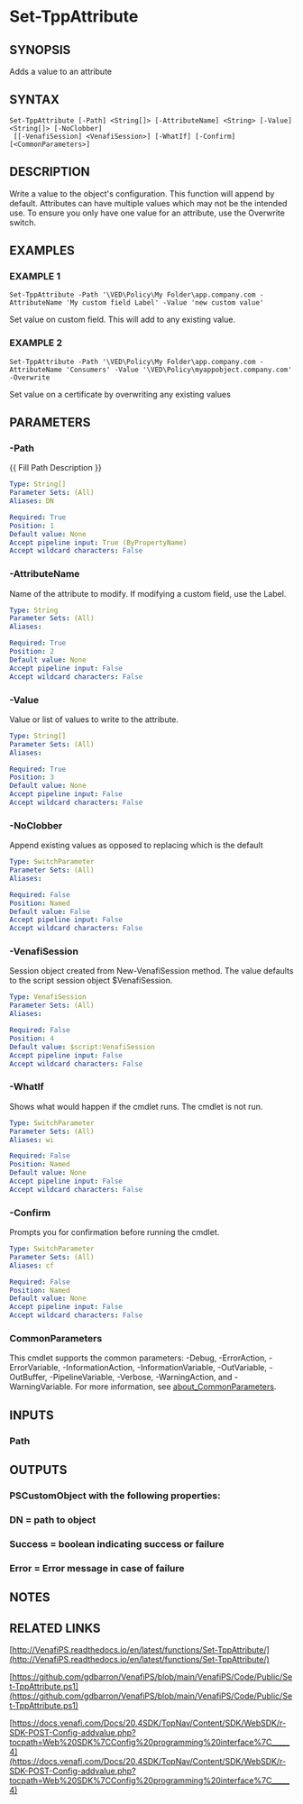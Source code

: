 # Set-TppAttribute

## SYNOPSIS
Adds a value to an attribute

## SYNTAX

```
Set-TppAttribute [-Path] <String[]> [-AttributeName] <String> [-Value] <String[]> [-NoClobber]
 [[-VenafiSession] <VenafiSession>] [-WhatIf] [-Confirm] [<CommonParameters>]
```

## DESCRIPTION
Write a value to the object's configuration. 
This function will append by default. 
Attributes can have multiple values which may not be the intended use. 
To ensure you only have one value for an attribute, use the Overwrite switch.

## EXAMPLES

### EXAMPLE 1
```
Set-TppAttribute -Path '\VED\Policy\My Folder\app.company.com -AttributeName 'My custom field Label' -Value 'new custom value'
```

Set value on custom field. 
This will add to any existing value.

### EXAMPLE 2
```
Set-TppAttribute -Path '\VED\Policy\My Folder\app.company.com -AttributeName 'Consumers' -Value '\VED\Policy\myappobject.company.com' -Overwrite
```

Set value on a certificate by overwriting any existing values

## PARAMETERS

### -Path
{{ Fill Path Description }}

```yaml
Type: String[]
Parameter Sets: (All)
Aliases: DN

Required: True
Position: 1
Default value: None
Accept pipeline input: True (ByPropertyName)
Accept wildcard characters: False
```

### -AttributeName
Name of the attribute to modify. 
If modifying a custom field, use the Label.

```yaml
Type: String
Parameter Sets: (All)
Aliases:

Required: True
Position: 2
Default value: None
Accept pipeline input: False
Accept wildcard characters: False
```

### -Value
Value or list of values to write to the attribute.

```yaml
Type: String[]
Parameter Sets: (All)
Aliases:

Required: True
Position: 3
Default value: None
Accept pipeline input: False
Accept wildcard characters: False
```

### -NoClobber
Append existing values as opposed to replacing which is the default

```yaml
Type: SwitchParameter
Parameter Sets: (All)
Aliases:

Required: False
Position: Named
Default value: False
Accept pipeline input: False
Accept wildcard characters: False
```

### -VenafiSession
Session object created from New-VenafiSession method. 
The value defaults to the script session object $VenafiSession.

```yaml
Type: VenafiSession
Parameter Sets: (All)
Aliases:

Required: False
Position: 4
Default value: $script:VenafiSession
Accept pipeline input: False
Accept wildcard characters: False
```

### -WhatIf
Shows what would happen if the cmdlet runs.
The cmdlet is not run.

```yaml
Type: SwitchParameter
Parameter Sets: (All)
Aliases: wi

Required: False
Position: Named
Default value: None
Accept pipeline input: False
Accept wildcard characters: False
```

### -Confirm
Prompts you for confirmation before running the cmdlet.

```yaml
Type: SwitchParameter
Parameter Sets: (All)
Aliases: cf

Required: False
Position: Named
Default value: None
Accept pipeline input: False
Accept wildcard characters: False
```

### CommonParameters
This cmdlet supports the common parameters: -Debug, -ErrorAction, -ErrorVariable, -InformationAction, -InformationVariable, -OutVariable, -OutBuffer, -PipelineVariable, -Verbose, -WarningAction, and -WarningVariable. For more information, see [about_CommonParameters](http://go.microsoft.com/fwlink/?LinkID=113216).

## INPUTS

### Path
## OUTPUTS

### PSCustomObject with the following properties:
###     DN = path to object
###     Success = boolean indicating success or failure
###     Error = Error message in case of failure
## NOTES

## RELATED LINKS

[http://VenafiPS.readthedocs.io/en/latest/functions/Set-TppAttribute/](http://VenafiPS.readthedocs.io/en/latest/functions/Set-TppAttribute/)

[https://github.com/gdbarron/VenafiPS/blob/main/VenafiPS/Code/Public/Set-TppAttribute.ps1](https://github.com/gdbarron/VenafiPS/blob/main/VenafiPS/Code/Public/Set-TppAttribute.ps1)

[https://docs.venafi.com/Docs/20.4SDK/TopNav/Content/SDK/WebSDK/r-SDK-POST-Config-addvalue.php?tocpath=Web%20SDK%7CConfig%20programming%20interface%7C_____4](https://docs.venafi.com/Docs/20.4SDK/TopNav/Content/SDK/WebSDK/r-SDK-POST-Config-addvalue.php?tocpath=Web%20SDK%7CConfig%20programming%20interface%7C_____4)

